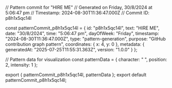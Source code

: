 // Pattern commit for "HIRE ME"
// Generated on Friday, 30/8/2024 at 5:06:47 pm
// Timestamp: 2024-08-30T11:36:47.000Z
// Commit ID: p8h1x5qc14l

const patternCommit_p8h1x5qc14l = {
  id: "p8h1x5qc14l",
  text: "HIRE ME",
  date: "30/8/2024",
  time: "5:06:47 pm",
  dayOfWeek: "Friday",
  timestamp: "2024-08-30T11:36:47.000Z",
  type: "pattern-generation",
  purpose: "GitHub contribution graph pattern",
  coordinates: {
    x: 4,
    y: 0
  },
  metadata: {
    generatedAt: "2025-07-25T11:55:31.363Z",
    version: "1.0.0"
  }
};

// Pattern data for visualization
const patternData = {
  character: " ",
  position: 2,
  intensity: 1
};

export { patternCommit_p8h1x5qc14l, patternData };
export default patternCommit_p8h1x5qc14l;
